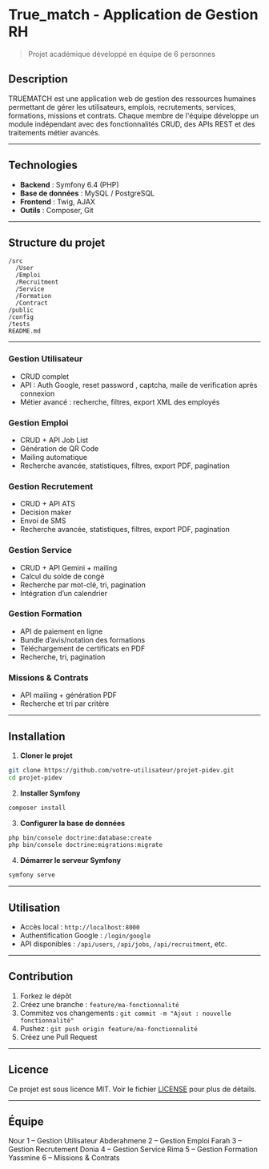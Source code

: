# True_match - Application de Gestion RH

> Projet académique développé en équipe de 6 personnes 

##  Description

TRUEMATCH est une application web de gestion des ressources humaines permettant de gérer les utilisateurs, emplois, recrutements, services, formations, missions et contrats. Chaque membre de l'équipe développe un module indépendant avec des fonctionnalités CRUD, des APIs REST et des traitements métier avancés.

---

##  Technologies

- **Backend** : Symfony 6.4 (PHP)
- **Base de données** : MySQL / PostgreSQL
- **Frontend** : Twig,  AJAX
- **Outils** : Composer, Git

---

##  Structure du projet

```
/src
  /User
  /Emploi
  /Recruitment
  /Service
  /Formation
  /Contract
/public
/config
/tests
README.md
```

---


###  Gestion Utilisateur
- CRUD complet
- API : Auth Google, reset password , captcha, maile de verification  après connexion
- Métier avancé : recherche, filtres, export XML des employés

###  Gestion Emploi
- CRUD + API Job List
- Génération de QR Code
- Mailing automatique
- Recherche avancée, statistiques, filtres, export PDF, pagination

### Gestion Recrutement
- CRUD + API ATS
- Decision maker
- Envoi de SMS
- Recherche avancée, statistiques, filtres, export PDF, pagination

###  Gestion Service
- CRUD + API Gemini + mailing
- Calcul du solde de congé
- Recherche par mot-clé, tri, pagination
- Intégration d’un calendrier

###  Gestion Formation
- API de paiement en ligne
- Bundle d’avis/notation des formations
- Téléchargement de certificats en PDF
- Recherche, tri, pagination

###  Missions & Contrats
- API mailing + génération PDF
- Recherche et tri par critère

---

##  Installation

1. **Cloner le projet**
```bash
git clone https://github.com/votre-utilisateur/projet-pidev.git
cd projet-pidev
```

2. **Installer Symfony**
```bash
composer install
```

3. **Configurer la base de données**
```bash
php bin/console doctrine:database:create
php bin/console doctrine:migrations:migrate
```

4. **Démarrer le serveur Symfony**
```bash
symfony serve
```


---

##  Utilisation

- Accès local : `http://localhost:8000`
- Authentification Google : `/login/google`
- API disponibles : `/api/users`, `/api/jobs`, `/api/recruitment`, etc.

---

##  Contribution

1. Forkez le dépôt
2. Créez une branche : `feature/ma-fonctionnalité`
3. Commitez vos changements : `git commit -m "Ajout : nouvelle fonctionnalité"`
4. Pushez : `git push origin feature/ma-fonctionnalité`
5. Créez une Pull Request

---

##  Licence

Ce projet est sous licence MIT. Voir le fichier [LICENSE](LICENSE) pour plus de détails.

---

##  Équipe

Nour 1 – Gestion Utilisateur
Abderahmene 2 – Gestion Emploi
Farah 3 – Gestion Recrutement
Donia 4 – Gestion Service
Rima 5 – Gestion Formation
Yassmine 6 – Missions & Contrats

